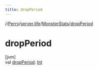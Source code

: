 ```yaml
---
title: dropPeriod
---
```

//[Perry](../../../index.html)/[server.life](../index.html)/[MonsterStats](index.html)/[dropPeriod](drop-period.html)



# dropPeriod



[jvm]\
val [dropPeriod](drop-period.html): [Int](https://kotlinlang.org/api/latest/jvm/stdlib/kotlin/-int/index.html)




